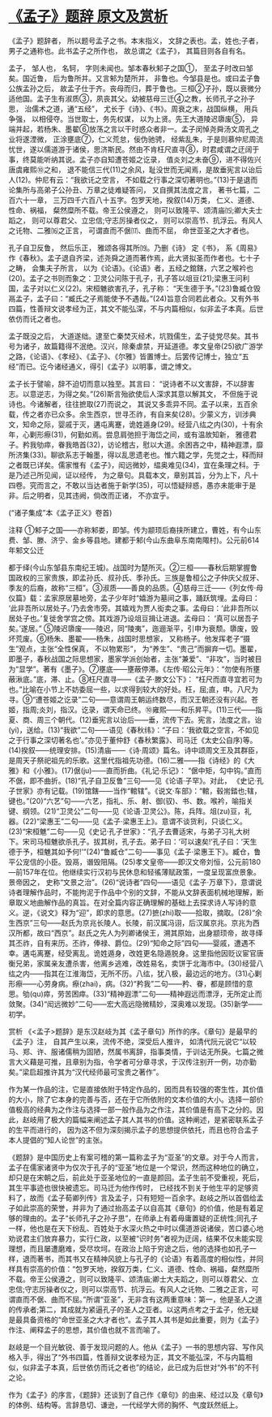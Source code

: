 # [《孟子》题辞 原文及赏析](https://www.vrrw.net/wx/14422.html)

《孟子》题辞者， 所以题号孟子之书。本末指义， 文辞之表也。孟，姓也;子者， 男子之通称也。此书孟子之所作也， 故总谓之《孟子》， 其篇目则各自有名。

孟子， 邹人也， 名轲， 字则未闻也。邹本春秋邾子之国①， 至孟子时改曰邹矣。国近鲁， 后为鲁所并。又言邾为楚所并， 非鲁也。今邹县是也。或曰孟子鲁公族孟孙之后， 故孟子仕于齐。丧母而归，葬于鲁也。三桓②子孙，既以衰微分适他国。孟子生有淑质③，夙丧其父。幼被慈母三迁④之教，长师孔子之孙子思， 治儒术之道，通“五经”， 尤长于《诗》、《书》。周衰之末，战国纵横， 用兵争强， 以相侵夺。当世取士，务先权谋， 以为上贤。先王大道陵迟隳废⑤， 异端并起，若杨朱、墨翟⑥放荡之言以干时惑众者非一。孟子闵悼尧舜汤文周孔之业将遂湮微， 正涂壅底⑦，仁义荒怠，佞伪驰骋， 经紫乱朱，于是则慕仲尼周流忧世，遂以儒道游于诸侯，思济斯民。然由不肯枉尺直寻⑧，时君咸谓之迂阔于事，终莫能听纳其说。孟子亦自知遭苍姬之讫录， 值炎刘之未奋⑨，进不得佐兴唐虞雍熙⑩之和， 退不能信三代(11)之余风，耻没世而无闻焉，是故垂宪言以诒后人(12)。仲尼有云：“我欲讬之空言， 不如载之行事之深切著明也。”(13)于是退而论集所与高弟子公孙丑、万章之徒难疑答问， 又自撰其法度之言， 著书七篇，二百六十一章， 三万四千六百八十五字。包罗天地，揆叙(14)万类， 仁义、道德、性命、祸福， 粲然糜所不载。帝王公侯遵之， 则可以致隆平、颂清庙⒂;卿大夫士蹈之， 则可以尊君父、立忠信;守志厉操者仪之， 则可以崇高节、抗浮云。有风人之讬物、二雅⒃之正言， 可谓直而不倨⒄、曲而不屈， 命世亚圣之大才者也。

孔子自卫反鲁， 然后乐正， 雅颂各得其所⒆。乃删《诗》 定《书》， 系《周易》作《春秋》。孟子退自齐梁，述尧舜之道而著作焉，此大贤拟圣而作者也。七十子之畴， 会集夫子所言， 以为《论语》。《论语》者，五经之錧鎋，六艺之喉衿也(20)。孟子之书则而象之：卫灵公问陈于孔子，孔子答以俎豆(21);梁惠王问利国，孟子对以仁义(22)。宋桓魋欲害孔子，孔子称： “天生德于予。”(23)鲁臧仓毁鬲孟子，孟子曰：“臧氏之子焉能使予不遇哉。”(24)旨意合同若此者众。又有外书四篇，性善辩文说孝经为正，其文不能弘深，不与内篇相似，似非孟子本真。后世依仿而讬之者也。

孟子既没之后， 大道遂绌。逮至亡秦焚灭经术，坑戮儒生，孟子徒党尽矣。其书号为诸子，故篇籍得不泯绝。汉兴，除秦虐禁，开延道德。孝文皇帝(25)欲广游学之路，《论语》、《孝经》、《孟子》、《尔雅》皆置博士。后罢传记博士，独立“五经”而已。讫今诸经通义，得引《孟子》以明事，谓之博文。

孟子长于譬喻，辞不迫切而意以独至。其言曰： “说诗者不以文害辞，不以辞害志。以意逆志，为得之矣。”(26)斯言殆欲使后人深求其意以解其文， 不但施于说诗也。今诸解者，往往摭取(27)而说之， 其说又多乖异不同。孟子以来，五百余载，传之者亦已众多。余生西京，世寻丕祚，有自来矣(28)。少蒙义方，训涉典文，知命之际，婴戚于灭，遘屯离蹇，诡姓遁身(29)。经营八纮之内(30)，十有余年，心剿形瘵(31)，何勤如焉。尝息肩弛担于海岱之间，或有温故知新， 雅德君子。矜我劬瘁，眷我皓首(32)，访论稽古，慰以大道。余困吝之中，精神遐漂，靡所济集(33)。聊欲系志于翰墨，得以乱思遗老也。惟六籍之学，先觉之士，释而辩之者既已详矣。儒家惟有《孟子》，闳远微妙，緼奥难见(34)，宜在条理之科。于是乃述己所见闻，证以经传， 为之章句。具载本文，章别其旨，分为上下，凡十四卷。究而言之，不敢以当达者施于新学(35)，可以悟疑辩惑，愚亦未能审于是非。后之明者，见其违阙，倘改而正诸， 不亦宜乎。



(“诸子集成”本《孟子正义》卷首)

注释 ①邾子之国——亦称邾娄，即邹。传为颛顼后裔挟所建立，曹姓，有今山东费、邹、滕、济宁、金乡等县地。建都于邾(今山东曲阜东南南陬村)。公元前614年邾文公迁

都于绎(今山东邹县东南纪王城)。战国时为楚所灭。②三桓——春秋后期掌握鲁国政权的三家贵族，即孟孙氏、叔孙氏、季孙氏。三族是鲁桓公之子仲庆父叔牙、季友的后裔，故称“三桓”。③淑质——善良的品质。④慈母三迁——《列女传·母仪篇》载：孟家原居墓地旁，孟子少年时“嬉游为墓间之事，踊跃筑埋。孟母曰： ‘此非吾所以居处子。’乃去舍市旁。其嬉戏为贾人衒卖之事。孟母曰：‘此非吾所以居处子也。’复徙舍学宫之傍。其戏游乃设俎豆揖让进退。孟母曰： ‘真可以居吾子矣。’遂居。” ⑤陵迟隳废——陵迟，同“陵夷”，迤逦渐平，引申为衰颓。隳废，毁坏荒废。⑥杨朱、墨翟——杨朱，战国时思想家， 又称杨子。他发挥老子“摄生”观点，主张“全性保真， 不以物累形”， 为“养生”、“贵己”而摒弃一切。墨翟，即墨子，春秋战国之际思想家，墨家学派创始者，主张“兼爱”、“非攻”，当时被目为“显学”。著有《墨子》。⑦壅底——壅蔽停滞。《左传·昭公元年》：“勿使有所壅蔽湫底。”底，滞、止。⑧枉尺直寻——《孟子·滕文公下》： “枉尺而直寻宜若可为也。”比喻在小节上不妨委屈一些，以求得到较大的好处。枉，屈;直，申。八尺为寻。⑨“遭苍姬之讫录”二句——意谓周王朝运终数尽，而汉王朝还没有兴起。苍姬，指周;炎刘，指汉。讫录，谓天命已终。⑩雍熙——和乐昇平。(11)三代——指夏、商、周三个朝代。(12)垂宪言以诒后——垂，流传下去。宪言，法度之言。诒(yi)，送给。(13)“我欲”二句——语见《春秋纬》：“子曰：‘我欲载之空言，不如见之于行事之深切著名也’。”亦见于董仲舒《春秋繁露》、司马迁《太史公自序)等。(14)揆叙——统理安排。(15)清庙——《诗·周颂》篇名。诗中颂周文王及其群臣，是周天子祭祀祖先的乐歌。这里代指祖先功德。(16)二雅——指《诗经》的《大雅》和《小雅》。(17)倨(ju)——直而折曲。《礼记·乐记》： “倨中矩，勾中钩。”直而不倨，即不曲折。(18)“孔子自卫反鲁”三句——见《论语·子罕》。对此， 《史记·孔子世家》亦有记载。(19)馆鎋——当作“輨辖”。《说文·车部》：“輨，毂耑錔也;辖，键也。”(20)“六艺”句——六艺，指礼、乐、射、御(驭)、书、数。喉衿，喻指关键、纲领。(21)“卫灵公”二句——见《论语·卫灵公》。陈，兵阵。俎(zu)豆，礼器。(22)“梁惠王”二句——见《孟子·梁惠王上》。意谓不谈货利，只谈仁义。(23)“宋桓魋”二句——见《史记·孔子世家》：“孔子去曹适宋，与弟子习礼大树下。宋司马桓魋欲杀孔子。拔其树，孔子去。弟子曰：‘可以速矣!’孔子曰：‘天生德于予，桓魋其如予何!’”(24)“鲁臧仓”二句——事见《孟子·梁惠王下》。臧仓，鲁平公宠信的小臣。毁鬲，谮毁阻隔。(25)孝文皇帝——即汉文帝刘恒，公元前180—前157年在位。他继续实行汉初与民休息和轻徭薄赋政策，一度呈现富庶景象。景帝因之， 史称“文景之治”。(26)“说诗者”四句——语见《孟子·万章下》，意谓说诗者理解作品时，不能拘泥于作品中个别的文辞，不能从文辞表面机械地理解，断章取义地曲解作品的真旨。在对全篇内容正确理解的基础上去探求诗人写诗的意义。逆，《说文》释为“迎”，即求的意思。(27)摭(zhi)取——拾取，摘取。(28)“余生西京”三句——赵氏为京兆长陵人。长陵，前汉属冯诩，后汉属京兆。京兆为西汉所都，故曰“西京”。赵氏之先人为列卿诸侯王，溯其原始，出身颛顼帝，故寻绎其丕祚，自有来历。丕祚，俸禄、爵位。(29)“知命之际”四句——婴戚，遭遇不幸。遘屯离蹇，经受离乱。诡姓遁身，改姓更名隐遁脱身。这里指他因贬议宦官唐衡兄弟，家属亲友遭杀害，他离乡逃难，改姓易名，卖饼于北海市中。(30)经营八纮之内——指其在江淮海岱，无所不历。八纮，犹八极，最边远的地方。(31)心剿形瘵——心劳身病。瘵(zhai)，病。(32)“矜我”二句——矜、眷，都是顾惜的意思。劬(qu)瘁，劳苦困瘁。(33)“精神遐漂”二句——精神遐远而漂浮，无所定止而敛聚。(34)“闳远微妙”二句——宏大高远隐微精妙，深奥难以发现。(35)新学——初学。

赏析 《<孟子>题辞》是东汉赵岐为其《孟子章句》所作的序。《章句》是最早的《孟子》注， 自其产生以来，流传不绝，深受后人推许， 如清代阮元说它“以较马、郑、许、服诸儒稍为固陋，然属书离辞，指事类情，于训诂无所戾。七篇之微言大义藉是可推，且章别为指，令学者可分章寻求，于汉传注别开一例，功亦勤矣。”梁启超推许其为“汉代经师最可宝贵之著作”。

作为某一作品的注，它是直接依附于特定作品的，因而具有较强的寄生性，其价值的大小，除了它本身的完善与否，还在于它所依附的文本价值的大小。选择一部价值极高的经典为之作注与选择一部一般作品为之作注，其价值是有高下之分的。因此，赵岐用了极大的篇幅来阐述孟子其人其书的价值。这种阐述，是紧密联系孟子的生平而进行的， 因为这不但为深刻揭示孟子的思想提供依托，而且也符合孟子本人提倡的“知人论世”的主张。

《题辞》是中国历史上有案可稽的第一篇称孟子为“亚圣”的文章。对于今人而言，孟子在儒家诸贤中为仅次于孔子的“亚圣”地位是一个常识，然而这种地位的确立，却只是在宋朝之后，前此处于亚圣地位的一直是颜回。孟子生前不受重视，死后，其生平事迹也很快被遗忘。司马迁为他作传时， 已经找不到关于他生平的足够资料了，故而《孟子荀卿列传》言及孟子，只有短短一百余字。赵岐之所以首倡给孟子如此崇高的荣誉，并非为了通过抬高孟子以自高其《章句》的价值，他是有着足够的理由的。孟子“长师孔子之孙子思”，在师承上有着毋庸置疑的正统性;同孔子一样，他也是在天下纷乱、百姓处于水深火热之中时以儒道游说诸侯，苦口婆心地劝说君主们放弃暴力，实行仁政，以至被“识时务”者视为迂阔，结果不仅未能实现理想，而且屡遭磨难，受尽坎坷。在政治上陷于穷途之后，他的选择也如孔子一样，退而著书，而其书又在精神风貌上与孔子的《论语》有着高度的相似性，并同样具有崇高的价值：“包罗天地，揆叙万类，仁义、道德、性命、祸福，粲然糜所不载。帝王公侯遵之，则可以致隆平、颂清庙;卿士大夫蹈之，则可以尊君父、立忠信;守志厉操者仪之，则可以崇高节、抗浮云。有风人之讬物、二雅之正言，可谓直而不倨、曲而不屈。”所谓“亚圣”，无非含有这两重意味：第一，他是圣人之道的传承者;第二，其成就为紧逼孔子的圣人之亚者。以这两点考之于孟子，他无疑是最具备资格的“命世亚圣之大才者也”。孟子其人其书是如此重要，则为《孟子》作注、阐释孟子的思想，其价值也就不言而喻了。

赵岐是一个目光敏锐、善于发现问题的人。他从《孟子》一书的思想内容、写作风格入手，得出了“外书四篇，性善辩文说孝经为正，其文不能弘深，不与内篇相似，似非孟子本真，后世依仿而讬之者也”的结论，此已成为后世对“外书”的不刊之论。

作为《孟子》的序言，《题辞》还谈到了自己作《章句》的由来、经过以及《章句》的体例、结构等。言辞恳切、谦逊，一代经学大师的胸怀、气度跃然纸上。

